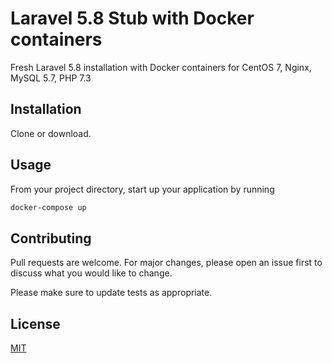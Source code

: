 # Laravel 5.8 Stub with Docker containers
Fresh Laravel 5.8 installation with Docker containers for CentOS 7, Nginx, MySQL 5.7, PHP 7.3

## Installation
Clone or download.

## Usage
From your project directory, start up your application by running
```bash
docker-compose up
```

## Contributing
Pull requests are welcome. For major changes, please open an issue first to discuss what you would like to change.

Please make sure to update tests as appropriate.

## License
[MIT](https://choosealicense.com/licenses/mit/)
